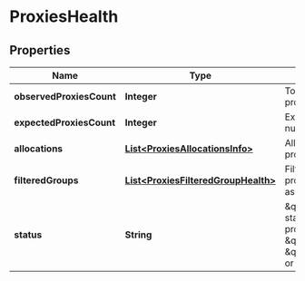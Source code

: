 # ProxiesHealth

## Properties
Name | Type | Description | Notes
------------ | ------------- | ------------- | -------------
**observedProxiesCount** | **Integer** | Total number of proxies | 
**expectedProxiesCount** | **Integer** | Expected minimum number of proxies | 
**allocations** | [**List&lt;ProxiesAllocationsInfo&gt;**](ProxiesAllocationsInfo.md) | Allocations for proxies | 
**filteredGroups** | [**List&lt;ProxiesFilteredGroupHealth&gt;**](ProxiesFilteredGroupHealth.md) | Filtered groups of proxies with associated status | 
**status** | **String** | \&quot;Health status for all proxies. One of \&quot;Green\&quot;, \&quot;Yellow\&quot; or \&quot;Red\&quot; | 
